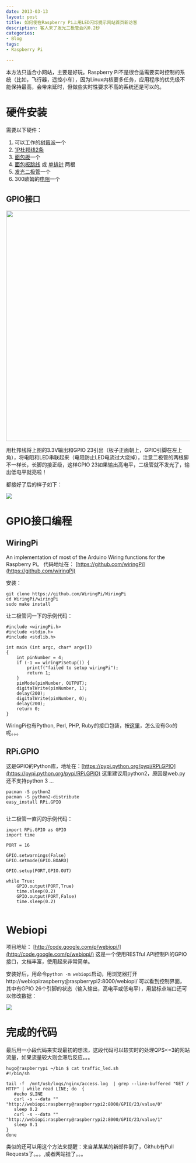 ```yaml
---
date: 2013-03-13
layout: post
title: 如何使在Raspberry Pi上用LED闪烁提示网站首页新访客
description: 客人来了发光二极管会闪0.2秒
categories:
- Blog
tags:
- Raspberry Pi

---
```


本方法只适合小网站，主要是好玩。Raspberry Pi不是很合适需要实时控制的系统（比如，飞行器，遥控小车），因为Linux内核要多任务，应用程序的优先级不能保持最高，会带来延时，但做些实时性要求不高的系统还是可以的。

# 硬件安装

需要以下硬件：

1. 可以工作的[树莓派](http://s.click.taobao.com/t?e=zGU34CA7K%2BPkqB07S4%2FK0CITy7klxxrJ35Nnc0iO6niAHo44Chb01aWIu4ho12MwdcCLV6ff8kJMg0iz0FTGXaJAqMvt94sTe0NIrCAdd8LW)一个
2. [1P杜邦线2条](http://s.click.taobao.com/t?e=zGU34CA7K%2BPkqB07S4%2FK0CITy7klxxrJ35Nnc0iO6niAHoWKV0kwS8Wy16Cg6qBM%2BZAOnJCqNG%2BPJAy9U15g8TwJiq5U3GGcJ8eTvC7%2F6APShw%3D%3D)
3. [面包板](http://s.click.taobao.com/t?e=zGU34CA7K%2BPkqB07S4%2FK0CFcRfH0GoT805sipKjxiNm9RKSkRargJCPYP6KVEIQUWKzMUFn1hvlcbkMSKk3m2pVJo%2BqQDYKVz%2Bt1%2FjL7Iywe7g%3D%3D)一个
4. [面包板跳线](http://s.click.taobao.com/t?e=zGU34CA7K%2BPkqB07S4%2FK0CITy7klxxrJ35Nnc0iO6niAHKxVk7v382jKYSyD7qi5ltcqvLWmWBL7lxLB2%2BsaWLuet8Ik65QHyGWV5mRTheUA) 或 [单排针](http://s.click.taobao.com/t?e=zGU34CA7K%2BPkqB07S4%2FK0CITy7klxxrJ35Nnc0iO6niAHKxVk7v382jKYSyD7qi5ltcqvLWmWBL7lxLB2%2BsaWLuet8Ik65QHyGWV5mRTheUA) 两根
5. [发光二极管](http://s.click.taobao.com/t?e=zGU34CA7K%2BPkqB07S4%2FK0CITy7klxxrJ35Nnc0iO6niAHKxVk7v382jKYSyD7qi5ltcqvLWmWBL7lxLB2%2BsaWLuet8Ik65QHyGWV5mRTheUA)一个
6. 300欧姆的[电阻](http://s.click.taobao.com/t?e=zGU34CA7K%2BPkqB07S4%2FK0CFcRfH0GoT805sipKjxiNm80QgaIDkojjQIBhc4L8WmRpaGVVBVD9DpAt8wKPZTmbzvVp4EIdCD2Ow2DOQmdPtlV8g%3D)一个
 
## GPIO接口

<img src="http://s4.sinaimg.cn/mw690/53ed87c1gd42b927f5b23&690" width="630"/>

用杜邦线将上图的3.3V输出和GPIO 23引出（板子正面朝上，GPIO引脚在左上角），将电阻和LED串联起来（电阻防止LED电流过大烧掉），注意二极管的两根脚不一样长，长脚的接正级，这样GPIO 23如果输出高电平，二极管就不发光了，输出低电平就亮啦！
 
都接好了后的样子如下：

<img src="http://ww3.sinaimg.cn/bmiddle/6bc40342jw1e2ni9esb2uj.jpg"/>


# GPIO接口编程

## WiringPi
An implementation of most of the Arduino Wiring functions for the Raspberry Pi。
代码地址在： [https://github.com/wiringPi](https://github.com/wiringPi)

安装：

```
git clone https://github.com/WiringPi/WiringPi
cd WiringPi/wiringPi
sudo make install	
```

让二极管闪一下的示例代码：

```
#include <wiringPi.h>
#include <stdio.h>
#include <stdlib.h>

int main (int argc, char* argv[])
{
	int pinNumber = 4;
	if (-1 == wiringPiSetup()) {
		printf("failed to setup wiringPi");
		return 1;
	}	
	pinMode(pinNumber, OUTPUT);
	digitalWrite(pinNumber, 1);
	delay(200);
	digitalWrite(pinNumber, 0);
	delay(200);
	return 0;	
}

```

WiringPi也有Python, Perl, PHP, Ruby的接口包装，按[这里](https://github.com/wiringPi)，怎么没有Go的呢。。。

## RPi.GPIO
这是GPIO的Python库，地址在：[https://pypi.python.org/pypi/RPi.GPIO](https://pypi.python.org/pypi/RPi.GPIO)
这里建议用python2，原因是web.py还不支持python 3 ...

``` 
pacman -S python2
pacman -S python2-distribute
easy_install RPi.GPIO
    
```

让二极管一直闪的示例代码：

```
import RPi.GPIO as GPIO
import time

PORT = 16

GPIO.setwarnings(False) 
GPIO.setmode(GPIO.BOARD)

GPIO.setup(PORT,GPIO.OUT)

while True:
    GPIO.output(PORT,True)
    time.sleep(0.2)
    GPIO.output(PORT,False)
    time.sleep(0.2)
    
```


# Webiopi
项目地址： [http://code.google.com/p/webiopi/](http://code.google.com/p/webiopi/) 这是一个使用RESTful API控制Pi的GPIO接口，文档丰富，使用起来非常简单。

安装好后，用命令`python -m webiopi`启动，用浏览器打开 http://webiopi:raspberry@raspberrypi2:8000/webiopi/ 可以看到控制界面，其中有GPIO 26个引脚的状态（输入输出，高电平或低电平），用鼠标点端口还可以修改数据：

<img src="http://trouch.com/wp-content/uploads/2012/08/webiopi-chrome.png"/>


# 完成的代码

最后用一小段代码来实现最初的想法，这段代码可以较实时的处理QPS<=3的网站流量，如果流量较大则会滞后反应。。。

```
hugo@raspberrypi ~/bin $ cat traffic_led.sh 
#!/bin/sh

tail -f  /mnt/usb/logs/nginx/access.log  | grep --line-buffered "GET / HTTP" | while read LINE; do  {
   #echo $LINE
   curl -s --data "" "http://webiopi:raspberry@raspberrypi2:8000/GPIO/23/value/0"
   sleep 0.2
   curl -s --data "" "http://webiopi:raspberry@raspberrypi2:8000/GPIO/23/value/1"
   sleep 0.1
}
done
```

类似的还可以用这个方法来提醒：来自某某某的新邮件到了，Github有Pull Requests了。。。,或者网站挂了。。。